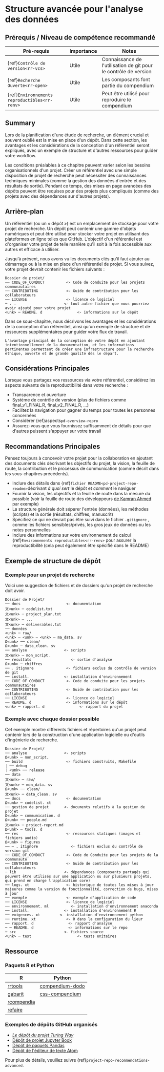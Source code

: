 # Structure avancée pour l'analyse des données

## Prérequis / Niveau de compétence recommandé

| Pré-requis                                          | Importance | Notes                                                            |
| --------------------------------------------------- | ---------- | ---------------------------------------------------------------- |
| {ref}`Contrôle de version<rr-vcs>`            | Utile      | Connaissance de l'utilisation de git pour le contrôle de version |
| {ref}`Recherche Ouverte<rr-open>`             | Utile      | Les composants font partie du compendium                         |
| {ref}`Environnements reproductibles<rr-renv>` | Utile      | Peut être utilisé pour reproduire le compendium                  |

## Summary

Lors de la planification d'une étude de recherche, un élément crucial et souvent oublié est la mise en place d'un dépôt. Dans cette section, les avantages et les considérations de la conception d'un référentiel seront expliqués, avec un exemple de structure et d'autres ressources pour guider votre workflow.

Les conditions préalables à ce chapitre peuvent varier selon les besoins organisationnels d'un projet. Créer un référentiel avec une simple disposition de projet de recherche peut nécessiter des connaissances techniques minimales (comme la gestion des données d'entrée et des résultats de sortie). Pendant ce temps, des mises en page avancées des dépôts peuvent être requises pour des projets plus compliqués (comme des projets avec des dépendances sur d'autres projets).

## Arrière-plan

Un référentiel (ou un « dépôt ») est un emplacement de stockage pour votre projet de recherche. Un dépôt peut contenir une gamme d'objets numériques et peut être utilisé pour stocker votre projet en utilisant des plateformes en ligne telles que GitHub. L'objectif d'un référentiel est d'organiser votre projet de telle manière qu'il soit à la fois accessible aux autres et efficace à utiliser.

Jusqu'à présent, nous avons vu les documents clés qu'il faut ajouter au démarrage ou à la mise en place d'un référentiel de projet. Si vous suivez, votre projet devrait contenir les fichiers suivants :

```
Dossier de projet/
── CODE_OF_CONDUCT          <- Code de conduite pour les projets communautaires
── CONTRIBUTING             <- Guide de contribution pour les collaborateurs
── LICENSE                  <- licence de logiciel
─ . .                      <- tout autre fichier que vous pourriez avoir ajouté pour votre projet
<unk> ─ README. d                <- informations sur le dépôt
```

Dans ce sous-chapitre, nous décrivons les avantages et les considérations de la conception d'un référentiel, ainsi qu'un exemple de structure et de ressources supplémentaires pour guider votre flux de travail.

```{note}
L'avantage principal de la conception de votre dépôt en ajoutant intentionnellement de la documentation, et les informations pertinentes permettent de créer une infrastructure pour la recherche éthique, ouverte et de grande qualité dès le départ.
```

## Considérations Principales

Lorsque vous partagez vos ressources via votre référentiel, considérez les aspects suivants de la reproductibilité dans votre recherche :

- Transparence et ouverture
- Système de contrôle de version (plus de fichiers comme final_v1_FINAL.R, final_v2_FINAL.R, ...)
- Facilitez la navigation pour gagner du temps pour toutes les personnes concernées
- Considérer {ref}aspects`pd-overview-repro`
- Assurez-vous que vous fournissez suffisamment de détails pour que d'autres puissent s'appuyer sur votre travail

## Recommandations Principales

Pensez toujours à concevoir votre projet pour la collaboration en ajoutant des documents clés décrivant les objectifs du projet, la vision, la feuille de route, la contribution et le processus de communication (comme décrit dans les sous-chapitres précédents).
- Inclure des détails dans {ref}`fichier README<pd-project-repo-readme>`décrivant _à quoi sert_ le dépôt et _comment_ le naviguer
- Fournir la vision, les objectifs et la feuille de route dans la mesure du possible (voir la feuille de route des développeurs [de Kamran Ahmed](https://github.com/kamranahmedse/developer-roadmap) par exemple)
- La structure générale doit séparer l'entrée (données), les méthodes (scripts) et la sortie (résultats, chiffres, manuscrit)
- Spécifiez ce qui ne devrait pas être suivi dans le fichier `.gitignore` , comme les fichiers sensibles/privés, les gros jeux de données ou les notes personnelles
- Inclure des informations sur votre environnement de calcul {ref}`Environnements reproductibles<rr-renv>` pour assurer la reproductibilité (cela peut également être spécifié dans le README)

## Exemple de structure de dépôt

### Exemple pour un projet de recherche

Voici une suggestion de fichiers et de dossiers qu'un projet de recherche doit avoir.

```
Dossier de Projet/
── docs                     <- documentation
文<unk> ─ codelist.txt 
文<unk> ─ project_plan.txt
文<unk> ─ ...
文<unk> ─ deliverables.txt
── données
<unk> ─ raw/
<unk> ─ <unk> ─ <unk> ─ ma_data. sv
Ω<unk> ── clean/
Ω<unk> ─ data_clean. sv
── analyse                 <- scripts
文<unk> ─ mon_script.
── resultats                  <- sortie d'analyse     
Ω<unk> ─ chiffres
── . itignore               <- fichiers exclus du contrôle de version de git 
── install.                <- installation d'environnement
── CODE_OF_CONDUCT          <- Code de conduite pour les projets communautaires
── CONTRIBUTING             <- Guide de contribution pour les collaborateurs
── LICENSE                  <- licence de logiciel
── README. d                <- informations sur le dépôt
<unk> ─ rapport. d                <- rapport du projet
```

### Exemple avec chaque dossier possible

Cet exemple montre différents fichiers et répertoires qu'un projet peut contenir lors de la construction d'une application logicielle ou d'outils d'ingénierie de recherche.

```
Dossier de Projet/                        
── analyse                 <- scripts
Ω<unk> ─ mon_script.
── build                    <- fichiers construits, Makefile
| ── debug
| <unk> ── release
── data
文<unk> ─ raw/
文<unk> ─ mon_data. sv
Ω<unk> ── clean/
文<unk> ─ data_clean. sv
── docs                     <- documentation
Ω<unk> ─ codelist. xt 
── gestion de projet       <- documents relatifs à la gestion de projet
Ω<unk> ─ communication. d
Ω<unk> ── people.md
文<unk> ─ project-report.md
Ω<unk> ─ tools. d
── res                      <- ressources statiques (images et fichiers audio)
Ω<unk> ─ figures
── ─ . itignore               <- fichiers exclus du contrôle de version git 
── CODE_OF_CONDUCT          <- Code de Conduite pour les projets de la communauté
── CONTRIBUTING             <- Guide de contribution pour les collaborateurs
─ lib                      <- dépendances (composants partagés qui peuvent être utilisés sur une application ou sur plusieurs projets, qui prend en charge l'application core)
── logs. xt                 <- historique de toutes les mises à jour majeures comme la version de fonctionnalité, correction de bugs, mises à jour
── exemple                  <- exemple d'application de code
── LICENSE                  <- licence de logiciel
── environnement. ml          <- installation d'environnement anaconda   
── install.                <- installation d'environnement R
── exigences. xt         <- installation d'environnement python
── runtime. xt              <- R dans la configuration du lieur
── rapport. d                <- rapport d'analyse
─ ─ README. d                <- informations sur le repo
─ src                      <- fichiers source
<unk> ─ test                     <- tests unitaires  
```

## Ressource

### Paquets R et Python

| R                                                                 | Python                                                       |
| ----------------------------------------------------------------- | ------------------------------------------------------------ |
| [rrtools](https://annakrystalli.me/rrresearch/10_compendium.html) | [compendium-dodo](https://pypi.org/project/compendium-dodo/) |
| [gabarit](https://github.com/Pakillo/template)                    | [css-compendium](https://pypi.org/project/ccs-compendium/)   |
| [rcompendia](https://github.com/FRBCesab/rcompendium)             |                                                              |
| [refaire](https://github.com/richfitz/remake)                     |                                                              |

### Exemples de dépôts GitHub organisés

- [_Le dépôt du projet Turing Way_](https://github.com/alan-turing-institute/the-turing-way)
- [Dépôt de projet Jupyter Book](https://github.com/executablebooks/jupyter-book)
- [Dépôt de paquets Pandas](https://github.com/pandas-dev/pandas)
- [Dépôt de l'éditeur de texte Atom](https://github.com/atom/atom)

Pour plus de détails, veuillez suivre {ref}`project-repo-recommendations-advanced`.
